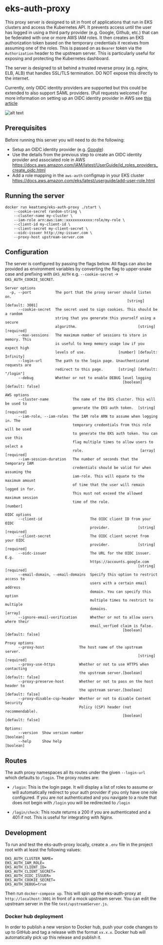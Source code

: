 # eks-auth-proxy

This proxy server is designed to sit in front of applications that run in EKS clusters and access the Kubernetes API. It prevents access until the user has logged in using a third party provider (e.g. Google, Github, etc.) that can be federated with one or more AWS IAM roles. It then creates an EKS authorization token based on the temporary credentials it receives from assuming one of the roles. This is passed on as `Bearer` token via the `Authorization` header to the upstream server. This is particularly useful for exposing and protecting the Kubernetes dashboard.

The server is designed to sit behind a trusted reverse proxy (e.g. nginx, ELB, ALB) that handles SSL/TLS termination. DO NOT expose this directly to the internet.

Currently, only OIDC identity providers are supported but this could be extended to also support SAML providers. (Pull requests welcome) For more information on setting up an OIDC identity provider in AWS see [this article](https://docs.aws.amazon.com/IAM/latest/UserGuide/id_roles_providers_create_oidc.html)

![alt text](./images/architecture.png 'Architecture Diagram')

## Prerequisites

Before running this server you will need to do the following:

-   Setup an OIDC identity provider (e.g. [Google](https://developers.google.com/identity/protocols/OpenIDConnect))
-   Use the details from the previous step to create an OIDC identity provider and associated role in AWS https://docs.aws.amazon.com/IAM/latest/UserGuide/id_roles_providers_create_oidc.html
-   Add a role mapping in the `aws-auth` configmap in your EKS cluster https://docs.aws.amazon.com/eks/latest/userguide/add-user-role.html

## Running the server

```
docker run keattang/eks-auth-proxy ./start \
    --cookie-secret random-string \
    --cluster-name my-cluster \
    --iam-role arn:aws:iam::xxxxxxxxxxxx:role/my-role \
    --client-id my-client-id \
    --client-secret my-client-secret \
    --oidc-issuer http://my-issuer.com \
    --proxy-host upstream-server.com
```

## Configuration

The server is configured by passing the flags below. All flags can also be provided as environment
variables by converting the flag to upper-snake case and prefixing with `EKS_AUTH` e.g. `--cookie-secret` -> `EKS_AUTH_COOKIE_SECRET`.

```
Server options
  -p, --port           The port that the proxy server should listen on.
                                                        [string] [default: 3001]
      --cookie-secret  The secret used to sign cookies. This should be a random
                       string that you generate this yourself using a secure
                       algorithm.                            [string] [required]
      --max-sessions   The maximum number of sessions to store in memory. This
                       is useful to keep memory usage low if you expect high
                       levels of use.               [number] [default: Infinity]
      --login-url      The path to the login page. Unauthenticated requests are
                       redirect to this page.       [string] [default: "/login"]
      --debug          Whether or not to enable DEBUG level logging
                                                      [boolean] [default: false]

AWS options
      --cluster-name           The name of the EKS cluster. This will be used to
                               generate the EKS auth token.  [string] [required]
      --iam-role, --iam-roles  The IAM role ARN to assume when logging in. The
                               temporary credentials from this role will be used
                               to generate the EKS auth token. You can use this
                               flag multiple times to allow users to select a
                               role.                          [array] [required]
      --iam-session-duration   The number of seconds that the temporary IAM
                               credentials should be valid for when assuming the
                               iam-role. This will equate to the maximum amount
                               of time that the user will remain logged in for.
                               This must not exceed the allowed maximum session
                               time of the role.                        [number]

OIDC options
      --client-id                      The OIDC client ID from your OIDC
                                       provider.             [string] [required]
      --client-secret                  The OIDC client secret from your OIDC
                                       provider.             [string] [required]
      --oidc-issuer                    The URL for the OIDC issuer. E.g.
                                       https://accounts.google.com
                                                             [string] [required]
      --email-domain, --email-domains  Specify this option to restrict access to
                                       users with a certain email address
                                       domain. You can specify this option
                                       multiple times to restrict to multiple
                                       domains.                          [array]
      --ignore-email-verification      Whether or not to allow users where their
                                       email_verfied claim is false.
                                                      [boolean] [default: false]

Proxy options
      --proxy-host                The host name of the upstream server.
                                                             [string] [required]
      --proxy-use-https           Whether or not to use HTTPS when contacting
                                  the upstream server.[boolean] [default: false]
      --proxy-preserve-host       Whether or not to pass on the host header to
                                  the upstream server.[boolean] [default: false]
      --proxy-disable-csp-header  Whether or not to disable Content Security
                                  Policy (CSP) header (not recommendable).
                                                      [boolean] [default: false]

Options:
      --version  Show version number                                   [boolean]
      --help     Show help                                             [boolean]
```

## Routes

The auth proxy namespaces all its routes under the given `--login-url` which defaults to `/login`. The proxy routes are:

-   `/login`: This is the login page. It will display a list of roles to assume or will automatically redirect to your auth provider if you only have one role configured. If you are not authenticated and you navigate to a route that does not begin with `/login` you will be redirected to `/login`

-   `/login/check`: This route returns a 200 if you are authenticated and a 401 if not. This is useful for integrating with Nginx.

## Development

To run and test the eks-auth-proxy locally, create a `.env` file in the project root with at least the following values:

```
EKS_AUTH_CLUSTER_NAME=
EKS_AUTH_IAM_ROLE=
EKS_AUTH_CLIENT_ID=
EKS_AUTH_CLIENT_SECRET=
EKS_AUTH_OIDC_ISSUER=
EKS_AUTH_COOKIE_SECRET=
EKS_AUTH_DEBUG=true
```

Then run `docker-compose up`. This will spin up the eks-auth-proxy at `http://localhost:3001` in front of a mock upstream server. You can edit the upstream server in the file `test/upstreamServer.js`.

### Docker hub deployment

In order to publish a new version to Docker hub, push your code changes to up to GitHub and tag a release with the format `vx.x.x`. Docker hub will automatically pick up this release and publish it.
